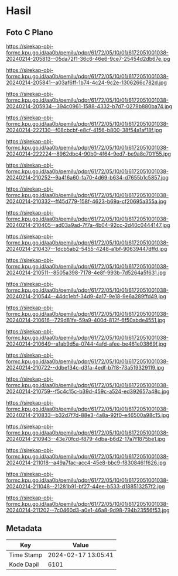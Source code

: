 # Hasil

## Foto C Plano

https://sirekap-obj-formc.kpu.go.id/aa0b/pemilu/pdpr/61/72/05/10/01/6172051001038-20240214-205813--05da72f1-36c6-46e6-9ce7-25454d2db67e.jpg

https://sirekap-obj-formc.kpu.go.id/aa0b/pemilu/pdpr/61/72/05/10/01/6172051001038-20240214-205841--a03af6ff-1b74-4c24-9c2e-1306266c782d.jpg

https://sirekap-obj-formc.kpu.go.id/aa0b/pemilu/pdpr/61/72/05/10/01/6172051001038-20240214-205934--394c0961-1588-4332-b7d7-0279b880ba74.jpg

https://sirekap-obj-formc.kpu.go.id/aa0b/pemilu/pdpr/61/72/05/10/01/6172051001038-20240214-222130--f08cbcbf-e8cf-4156-b800-38f54a1af18f.jpg

https://sirekap-obj-formc.kpu.go.id/aa0b/pemilu/pdpr/61/72/05/10/01/6172051001038-20240214-222224--8962dbc4-90b0-4f64-9ed7-be9a8c701f55.jpg

https://sirekap-obj-formc.kpu.go.id/aa0b/pemilu/pdpr/61/72/05/10/01/6172051001038-20240214-210252--9a416a60-fa70-4d69-b634-d7655b1c5857.jpg

https://sirekap-obj-formc.kpu.go.id/aa0b/pemilu/pdpr/61/72/05/10/01/6172051001038-20240214-210332--ff45d779-158f-4623-b69a-cf20695a355a.jpg

https://sirekap-obj-formc.kpu.go.id/aa0b/pemilu/pdpr/61/72/05/10/01/6172051001038-20240214-210405--ad03a9ad-7f7a-4b04-92cc-2d40c0444147.jpg

https://sirekap-obj-formc.kpu.go.id/aa0b/pemilu/pdpr/61/72/05/10/01/6172051001038-20240214-210437--1dcb5ab2-5455-4248-a1bf-90639447dffd.jpg

https://sirekap-obj-formc.kpu.go.id/aa0b/pemilu/pdpr/61/72/05/10/01/6172051001038-20240214-210511--8505a398-7178-4e8f-993b-7d5264a5f631.jpg

https://sirekap-obj-formc.kpu.go.id/aa0b/pemilu/pdpr/61/72/05/10/01/6172051001038-20240214-210544--44dc1ebf-34d9-4a17-9e18-9e6a289ffd49.jpg

https://sirekap-obj-formc.kpu.go.id/aa0b/pemilu/pdpr/61/72/05/10/01/6172051001038-20240214-210616--729d81fe-59a9-400d-812f-6f50abde4551.jpg

https://sirekap-obj-formc.kpu.go.id/aa0b/pemilu/pdpr/61/72/05/10/01/6172051001038-20240214-210649--a1ab9d5a-0744-4afd-afee-be461e03869f.jpg

https://sirekap-obj-formc.kpu.go.id/aa0b/pemilu/pdpr/61/72/05/10/01/6172051001038-20240214-210722--ddbe134c-d3fa-4edf-b7f8-73a519329119.jpg

https://sirekap-obj-formc.kpu.go.id/aa0b/pemilu/pdpr/61/72/05/10/01/6172051001038-20240214-210759--f5c4c15c-b39d-459c-a524-ed392657a48c.jpg

https://sirekap-obj-formc.kpu.go.id/aa0b/pemilu/pdpr/61/72/05/10/01/6172051001038-20240214-210833--b32d7f7d-88e3-4a8a-92f0-e46500a98c15.jpg

https://sirekap-obj-formc.kpu.go.id/aa0b/pemilu/pdpr/61/72/05/10/01/6172051001038-20240214-210943--43e70fcd-f879-4dba-b6d2-17a7f1875be1.jpg

https://sirekap-obj-formc.kpu.go.id/aa0b/pemilu/pdpr/61/72/05/10/01/6172051001038-20240214-211018--a49a7fac-acc4-45e8-bbc9-f8308461f626.jpg

https://sirekap-obj-formc.kpu.go.id/aa0b/pemilu/pdpr/61/72/05/10/01/6172051001038-20240214-211048--21281b91-bf27-44ee-b533-d188513257f2.jpg

https://sirekap-obj-formc.kpu.go.id/aa0b/pemilu/pdpr/61/72/05/10/01/6172051001038-20240214-211202--7c0460d3-a0e1-46a8-9d98-794b23556f53.jpg


## Metadata

| Key        | Value               |
| ---------- | ------------------- |
| Time Stamp | 2024-02-17 13:05:41 |
| Kode Dapil | 6101                |



